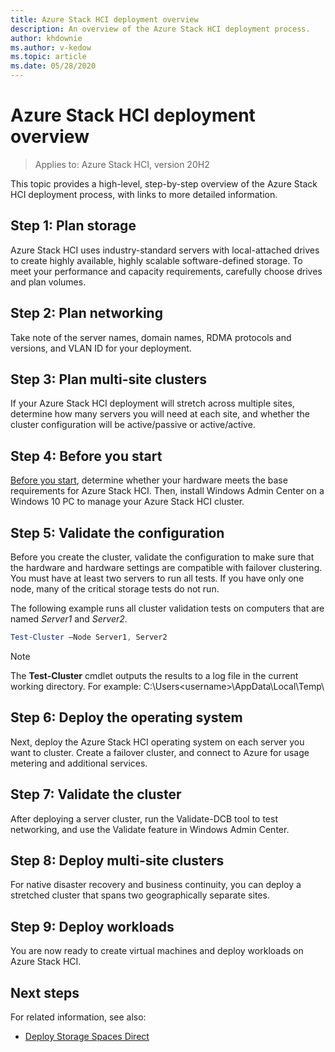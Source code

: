 ```yaml
---
title: Azure Stack HCI deployment overview
description: An overview of the Azure Stack HCI deployment process.
author: khdownie
ms.author: v-kedow
ms.topic: article
ms.date: 05/28/2020
---
```


# Azure Stack HCI deployment overview

> Applies to: Azure Stack HCI, version 20H2

This topic provides a high-level, step-by-step overview of the Azure Stack HCI deployment process, with links to more detailed information.

## Step 1: Plan storage

Azure Stack HCI uses industry-standard servers with local-attached drives to create highly available, highly scalable software-defined storage. To meet your performance and capacity requirements, carefully choose drives and plan volumes.

## Step 2: Plan networking

Take note of the server names, domain names, RDMA protocols and versions, and VLAN ID for your deployment.

## Step 3: Plan multi-site clusters

If your Azure Stack HCI deployment will stretch across multiple sites, determine how many servers you will need at each site, and whether the cluster configuration will be active/passive or active/active.

## Step 4: Before you start

[Before you start](before-you-start.md), determine whether your hardware meets the base requirements for Azure Stack HCI. Then, install Windows Admin Center on a Windows 10 PC to manage your Azure Stack HCI cluster. 

## Step 5: Validate the configuration

Before you create the cluster, validate the configuration to make sure that the hardware and hardware settings are compatible with failover clustering. You must have at least two servers to run all tests. If you have only one node, many of the critical storage tests do not run.

The following example runs all cluster validation tests on computers that are named *Server1* and *Server2*.

```PowerShell
Test-Cluster –Node Server1, Server2
```

> [!NOTE]
> The **Test-Cluster** cmdlet outputs the results to a log file in the current working directory. For example: C:\Users\<username>\AppData\Local\Temp\

## Step 6: Deploy the operating system

Next, deploy the Azure Stack HCI operating system on each server you want to cluster. Create a failover cluster, and connect to Azure for usage metering and additional services.

## Step 7: Validate the cluster

After deploying a server cluster, run the Validate-DCB tool to test networking, and use the Validate feature in Windows Admin Center.

## Step 8: Deploy multi-site clusters

For native disaster recovery and business continuity, you can deploy a stretched cluster that spans two geographically separate sites.

## Step 9: Deploy workloads

You are now ready to create virtual machines and deploy workloads on Azure Stack HCI.

## Next steps

For related information, see also:

- [Deploy Storage Spaces Direct](/windows-server/storage/storage-spaces/deploy-storage-spaces-direct)

